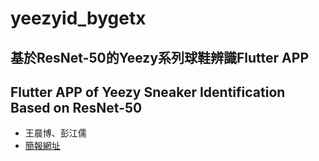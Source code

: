 # yeezyid_bygetx
## 基於ResNet-50的Yeezy系列球鞋辨識Flutter APP
## Flutter APP of Yeezy Sneaker Identification Based on ResNet-50
* 王晨博、彭江儒
* [簡報網址](https://www.canva.com/design/DAEgQryh9no/CH68JWIFBkr6FeGffeOFfA/view?website#2:resnet-50-yeezy-app)

